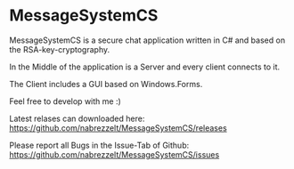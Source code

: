 # MessageSystemCS
MessageSystemCS is a secure chat application written in C# and based on the RSA-key-cryptography.

In the Middle of the application is a Server and every client connects to it.

The Client includes a GUI based on Windows.Forms.

Feel free to develop with me :)

Latest relases can downloaded here: https://github.com/nabrezzelt/MessageSystemCS/releases

Please report all Bugs in the Issue-Tab of Github: https://github.com/nabrezzelt/MessageSystemCS/issues
